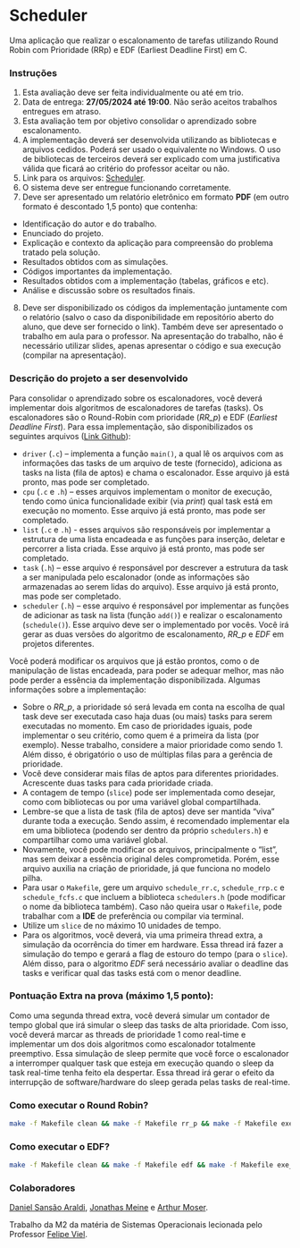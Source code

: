 # Scheduler

Uma aplicação que realizar o escalonamento de tarefas utilizando Round Robin com Prioridade (RRp) e EDF (Earliest Deadline First) em C.

### Instruções

1. Esta avaliação deve ser feita individualmente ou até em trio.
2. Data de entrega: **27/05/2024 até 19:00**. Não serão aceitos trabalhos entregues em atraso.
3. Esta avaliação tem por objetivo consolidar o aprendizado sobre escalonamento.
4. A implementação deverá ser desenvolvida utilizando as bibliotecas e arquivos cedidos. Poderá ser usado o equivalente no Windows. O uso de bibliotecas de terceiros deverá ser explicado com uma justificativa válida que ficará ao critério do professor aceitar ou não.
5. Link para os arquivos: [Scheduler](https://github.com/VielF/SO-Codes/).
6. O sistema deve ser entregue funcionando corretamente.
7. Deve ser apresentado um relatório eletrônico em formato **PDF** (em outro formato é descontado 1,5 ponto) que contenha:

- Identificação do autor e do trabalho.
- Enunciado do projeto.
- Explicação e contexto da aplicação para compreensão do problema tratado pela solução.
- Resultados obtidos com as simulações.
- Códigos importantes da implementação.
- Resultados obtidos com a implementação (tabelas, gráficos e etc).
- Análise e discussão sobre os resultados finais.

8. Deve ser disponibilizado os códigos da implementação juntamente com o relatório (salvo o caso da disponibilidade em repositório aberto do aluno, que deve ser fornecido o link). Também deve ser apresentado o trabalho em aula para o professor. Na apresentação do trabalho, não é necessário utilizar slides, apenas apresentar o código e sua execução (compilar na apresentação).

### Descrição do projeto a ser desenvolvido

Para consolidar o aprendizado sobre os escalonadores, você deverá implementar dois algoritmos de escalonadores de tarefas (tasks). Os escalonadores são o Round-Robin com prioridade (_RR_p_) e EDF (_Earliest Deadline First_). Para essa implementação, são disponibilizados os seguintes arquivos ([Link Github](https://github.com/VielF/SO-Codes/)):

- `driver` (`.c`) – implementa a função `main()`, a qual lê os arquivos com as informações das tasks de um arquivo de teste (fornecido), adiciona as tasks na lista (fila de aptos) e chama o escalonador. Esse arquivo já está pronto, mas pode ser completado.
- `cpu` (`.c` e `.h`) – esses arquivos implementam o monitor de execução, tendo como única funcionalidade exibir (via _print_) qual task está em execução no momento. Esse arquivo já está pronto, mas pode ser completado.
- `list` (`.c` e `.h`) - esses arquivos são responsáveis por implementar a estrutura de uma lista encadeada e as funções para inserção, deletar e percorrer a lista criada. Esse arquivo já está pronto, mas pode ser completado.
- `task` (`.h`) – esse arquivo é responsável por descrever a estrutura da task a ser manipulada pelo escalonador (onde as informações são armazenadas ao serem lidas do arquivo). Esse arquivo já está pronto, mas pode ser completado.
- `scheduler` (`.h`) – esse arquivo é responsável por implementar as funções de adicionar as task na lista (função `add()`) e realizar o escalonamento (`schedule()`). Esse arquivo deve ser o implementado por vocês. Você irá gerar as duas versões do algoritmo de escalonamento, _RR_p_ e _EDF_ em projetos diferentes.

Você poderá modificar os arquivos que já estão prontos, como o de manipulação de listas encadeada, para poder se adequar melhor, mas não pode perder a essência da implementação disponibilizada. Algumas informações sobre a implementação:

- Sobre o _RR_p_, a prioridade só será levada em conta na escolha de qual task deve ser executada caso haja duas (ou mais) tasks para serem executadas no momento. Em caso de prioridades iguais, pode implementar o seu critério, como quem é a primeira da lista (por exemplo). Nesse trabalho, considere a maior prioridade como sendo 1. Além disso, é obrigatório o uso de múltiplas filas para a gerência de prioridade.
- Você deve considerar mais filas de aptos para diferentes prioridades. Acrescente duas tasks para cada prioridade criada.
- A contagem de tempo (`slice`) pode ser implementada como desejar, como com bibliotecas ou por uma variável global compartilhada.
- Lembre-se que a lista de task (fila de aptos) deve ser mantida “viva” durante toda a execução. Sendo assim, é recomendado implementar ela em uma biblioteca (podendo ser dentro da próprio `schedulers.h`) e compartilhar como uma variável global.
- Novamente, você pode modificar os arquivos, principalmente o “list”, mas sem deixar a essência original deles comprometida. Porém, esse arquivo auxilia na criação de prioridade, já que funciona no modelo pilha.
- Para usar o `Makefile`, gere um arquivo `schedule_rr.c`, `schedule_rrp.c` e `schedule_fcfs.c` que incluem a biblioteca `schedulers.h` (pode modificar o nome da biblioteca também). Caso não queira usar o `Makefile`, pode trabalhar com a **IDE** de preferência ou compilar via terminal.
- Utilize um `slice` de no máximo 10 unidades de tempo.
- Para os algoritmos, você deverá, via uma primeira thread extra, a simulação da ocorrência do timer em hardware. Essa thread irá fazer a simulação do tempo e gerará a flag de estouro do tempo (para o `slice`). Além disso, para o algoritmo _EDF_ será necessário avaliar o deadline das tasks e verificar qual das tasks está com o menor deadline.

### Pontuação Extra na prova (máximo 1,5 ponto):

Como uma segunda thread extra, você deverá simular um contador de tempo global que irá simular o sleep das tasks de alta prioridade. Com isso, você deverá marcar as threads de prioridade 1 como real-time e implementar um dos dois algoritmos como escalonador totalmente preemptivo. Essa simulação de sleep permite que você force o escalonador a interromper qualquer task que esteja em execução quando o sleep da task real-time tenha feito ela despertar. Essa thread irá gerar o efeito da interrupção de software/hardware do sleep gerada pelas tasks de real-time.

### Como executar o Round Robin?

```bash
make -f Makefile clean && make -f Makefile rr_p && make -f Makefile exe_rr_p
```

### Como executar o EDF?

```bash
make -f Makefile clean && make -f Makefile edf && make -f Makefile exe_edf
```

### Colaboradores

[Daniel Sansão Araldi](https://github.com/DanielAraldi), [Jonathas Meine](https://github.com/jonhymeine) e [Arthur Moser](https://github.com/oArthurMoser).

Trabalho da M2 da matéria de Sistemas Operacionais lecionada pelo Professor [Felipe Viel](https://github.com/VielF).
